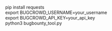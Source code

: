 pip install requests</br>
export BUGCROWD_USERNAME=your_username</br>
export BUGCROWD_API_KEY=your_api_key</br>
python3 bugbounty_tool.py

